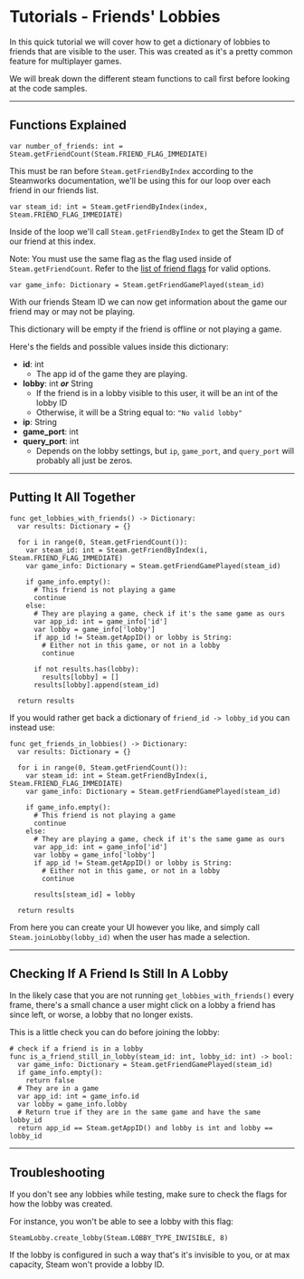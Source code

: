 # Tutorials - Friends' Lobbies

In this quick tutorial we will cover how to get a dictionary of lobbies to friends that are visible to the user. This was created as it's a pretty common feature for multiplayer games.

We will break down the different steam functions to call first before looking at the code samples.

---

## Functions Explained

````
var number_of_friends: int = Steam.getFriendCount(Steam.FRIEND_FLAG_IMMEDIATE)
````

This must be ran before `Steam.getFriendByIndex` according to the Steamworks documentation, we'll be using this for our loop over each friend in our friends list.

````
var steam_id: int = Steam.getFriendByIndex(index, Steam.FRIEND_FLAG_IMMEDIATE)
````

Inside of the loop we'll call `Steam.getFriendByIndex` to get the Steam ID of our friend at this index.

Note: You must use the same flag as the flag used inside of `Steam.getFriendCount`. Refer to the [list of friend flags](../classes/friends.md#friendflags) for valid options.

````
var game_info: Dictionary = Steam.getFriendGamePlayed(steam_id)
````

With our friends Steam ID we can now get information about the game our friend may or may not be playing.

This dictionary will be empty if the friend is offline or not playing a game.

Here's the fields and possible values inside this dictionary:

- **id**: int
  - The app id of the game they are playing.
- **lobby**: int ***or*** String
  - If the friend is in a lobby visible to this user, it will be an int of the lobby ID
  - Otherwise, it will be a String equal to: `"No valid lobby"`
- **ip**: String
- **game_port**: int
- **query_port**: int
  - Depends on the lobby settings, but `ip`, `game_port`, and `query_port` will probably all just be zeros.

---

## Putting It All Together

````
func get_lobbies_with_friends() -> Dictionary:
  var results: Dictionary = {}

  for i in range(0, Steam.getFriendCount()):
    var steam_id: int = Steam.getFriendByIndex(i, Steam.FRIEND_FLAG_IMMEDIATE)
    var game_info: Dictionary = Steam.getFriendGamePlayed(steam_id)
    
    if game_info.empty():
      # This friend is not playing a game
      continue
    else:
      # They are playing a game, check if it's the same game as ours
      var app_id: int = game_info['id']
      var lobby = game_info['lobby']
      if app_id != Steam.getAppID() or lobby is String:
        # Either not in this game, or not in a lobby
        continue
      
      if not results.has(lobby):
        results[lobby] = []
      results[lobby].append(steam_id)
  
  return results
````

If you would rather get back a dictionary of `friend_id -> lobby_id` you can instead use:

````
func get_friends_in_lobbies() -> Dictionary:
  var results: Dictionary = {}

  for i in range(0, Steam.getFriendCount()):
    var steam_id: int = Steam.getFriendByIndex(i, Steam.FRIEND_FLAG_IMMEDIATE)
    var game_info: Dictionary = Steam.getFriendGamePlayed(steam_id)
    
    if game_info.empty():
      # This friend is not playing a game
      continue
    else:
      # They are playing a game, check if it's the same game as ours
      var app_id: int = game_info['id']
      var lobby = game_info['lobby']
      if app_id != Steam.getAppID() or lobby is String:
        # Either not in this game, or not in a lobby
        continue
      
      results[steam_id] = lobby
  
  return results
````

From here you can create your UI however you like, and simply call `Steam.joinLobby(lobby_id)` when the user has made a selection.

---

## Checking If A Friend Is Still In A Lobby

In the likely case that you are not running `get_lobbies_with_friends()` every frame, there's a small chance a user might click on a lobby a friend has since left, or worse, a lobby that no longer exists.

This is a little check you can do before joining the lobby:

````
# check if a friend is in a lobby
func is_a_friend_still_in_lobby(steam_id: int, lobby_id: int) -> bool:
  var game_info: Dictionary = Steam.getFriendGamePlayed(steam_id)
  if game_info.empty():
    return false
  # They are in a game
  var app_id: int = game_info.id
  var lobby = game_info.lobby
  # Return true if they are in the same game and have the same lobby_id
  return app_id == Steam.getAppID() and lobby is int and lobby == lobby_id
````

---

## Troubleshooting

If you don't see any lobbies while testing, make sure to check the flags for how the lobby was created.

For instance, you won't be able to see a lobby with this flag:
````
SteamLobby.create_lobby(Steam.LOBBY_TYPE_INVISIBLE, 8)
````

If the lobby is configured in such a way that's it's invisible to you, or at max capacity, Steam won't provide a lobby ID.
